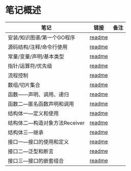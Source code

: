 # 笔记概述

| 笔记              | 链接                       | 备注  |
| --------------- | ------------------------ | --- |
| 安装/知识图谱/第一个GO程序 | [readme](./01/readme.md) |     |
| 源码结构/注释/命令行使用   | [readme](./03/readme.md) |     |
| 常量/变量/声明/基本类型   | [readme](./04/readme.md) |     |
| 指针/运算符/优先级      | [readme](./05/readme.md) |     |
| 流程控制            | [readme](./06/readme.md) |     |
| 数组/切片集合         | [readme](./07/readme.md) |     |
| 函数——声明、调用、递归    | [readme](./08/readme.md) |     |
| 函数二—匿名函数声明和调用   | [readme](./09/readme.md) |     |
| 结构体一—定义和使用        | [readme](./11/readme.md) |     |
| 结构体二—构造对象方法Receiver        | [readme](./12/readme.md) |     |
| 结构体三—继承        | [readme](./13/readme.md) |     |
| 接口一—接口的使用和定义        | [readme](./14/readme.md) |     |
| 接口二—泛型和断言       | [readme](./15/readme.md) |     |
| 接口三—接口的嵌套组合       | [readme](./15/readme.md) |     |

